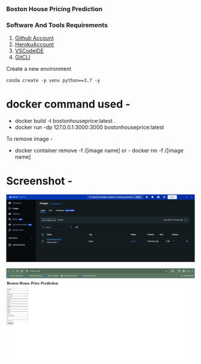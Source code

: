 ### Boston House Pricing Prediction

### Software And Tools Requirements

1. [Github Account](https://github.com)
2. [HerokuAccount](https://heroku.com)
3. [VSCodeIDE](https://code.visualstudio.com/)
4. [GitCLI](https://git-scm.com/book/en/v2/Getting-Started-The-Command-Line)

Create a new environment

```
conda create -p venv python==3.7 -y
```
# docker command used - 
- docker build -t bostonhouseprice:latest .
- docker run -dp 127.0.0.1:3000:3000 bostonhouseprice:latest

To remove image - 
- docker container remove -f /[image name]
or - docker rm -f /[image name]

# Screenshot -
![Alt text](bostonhousedocker.png)

![Alt text](bostonhouseop.png)
